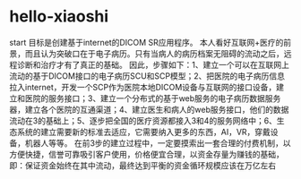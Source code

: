 # hello-xiaoshi
start
目标是创建基于internet的DICOM SR应用程序。
本人看好互联网+医疗的前景，而且认为突破口在于电子病历。只有当病人的病历档案无阻碍的流动之后，远程诊断和治疗才有了真正的基础。
因此，步骤如下：1、建立一个可以在互联网上流动的基于DICOM接口的电子病历SCU和SCP模型；2、把医院的电子病历信息拉入internet，开发一个SCP作为医院本地DICOM设备与互联网的接口设备，建立和医院的服务接口；3、建立一个分布式的基于web服务的电子病历数据服务器，建立各个医院的互通渠道；4、建立医生和病人的web服务接口，他们的数据流动在3的基础上；5、逐步把全国的医疗资源都接入3和4的服务网络中；6、生态系统的建立需要新的标准去适应，它需要纳入更多的东西，AI，VR，穿戴设备，机器人等等。
在前3步的建立过程中，一定要摸索出一套合理的付费机制，以方便快捷，信誉可靠吸引客户使用，价格便宜合理，以资金存量为赚钱的基础，即：保证资金始终在其中流动，最终达到平衡的资金循环规模应该在万亿左右
